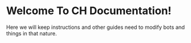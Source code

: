 # Welcome To CH Documentation!

Here we will keep instructions and other guides need to modify bots and things in that nature. 
